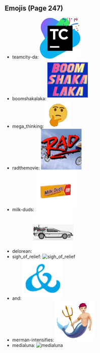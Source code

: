 
## Emojis (Page 247)

* teamcity-da: ![teamcity-da](output/teamcity-da.png)
* boomshakalaka: ![boomshakalaka](output/boomshakalaka.png)
* mega_thinking: ![mega_thinking](output/mega_thinking.gif)
* radthemovie: ![radthemovie](output/radthemovie.png)
* milk-duds: ![milk-duds](output/milk-duds.png)
* delorean: ![delorean](output/delorean.png)
* sigh_of_relief: ![sigh_of_relief](output/sigh_of_relief)
* and: ![and](output/and.png)
* merman-intensifies: ![merman-intensifies](output/merman-intensifies.gif)
* medialuna: ![medialuna](output/medialuna)
